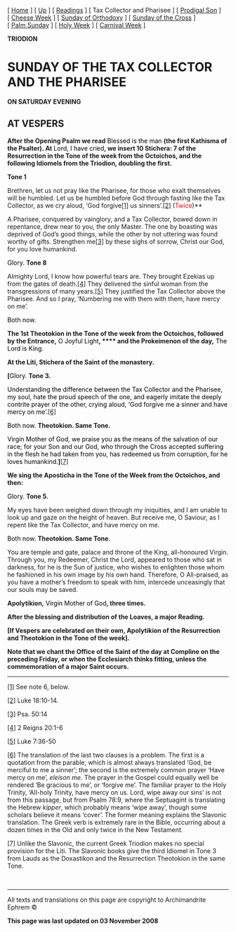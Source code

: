 \[ [Home](index.md) \] \[ [Up](triodion.md) \] \[ [Readings](readLent.md) \] \[ Tax Collector and Pharisee \] \[ [Prodigal Son](ProdigalE.md) \] \[ [Cheese Week](cheese_week.md) \] \[ [Sunday of Orthodoxy](sunday_of_orthodoxy.md) \] \[ [Sunday of the Cross](sunday_of_the_cross.md) \] \[ [Palm Sunday](palm.md) \] \[ [Holy Week](holyweek.md) \] \[ [Carnival Week](carnival_week.md) \]

**TRIODION**

SUNDAY OF THE TAX COLLECTOR AND THE PHARISEE
============================================

**ON SATURDAY EVENING**

AT VESPERS
----------

**After the Opening Psalm we read** <span style="color:windowtext">Blessed is the man</span> **(the first Kathisma of the Psalter). At** <span style="color:windowtext">Lord, I have cried</span>**, we insert 10 Stichera: 7 of the Resurrection in the Tone of the week from the Octoichos, and the following Idiomels from the Triodion, doubling the first.**

**Tone 1**

Brethren, let us not pray like the Pharisee, for those who exalt themselves will be humbled. Let us be humbled before God through fasting like the Tax Collector, as we cry aloud, ‘God forgive<a href="#_ftn1" id="_ftnref1">[1]</a> us sinners’.<a href="#_ftn2" id="_ftnref2">[2]</a> <span style="mso-bidi-font-style:italic">(<span style="color:red">Twice</span>)</span>**

A Pharisee, conquered by vainglory, and a Tax Collector, bowed down in repentance, drew near to you, the only Master. The one by boasting was deprived of God’s good things, while the other by not uttering was found worthy of gifts. Strengthen me<a href="#_ftn3" id="_ftnref3">[3]</a> by these sighs of sorrow, Christ our God, for you love humankind.

<span style="color:windowtext">Glory.</span> **Tone 8**

Almighty Lord, I know how powerful tears are. They brought Ezekias up from the gates of death.<a href="#_ftn4" id="_ftnref4">[4]</a> They delivered the sinful woman from the transgressions of many years.<a href="#_ftn5" id="_ftnref5">[5]</a> They justified the Tax Collector above the Pharisee. And so I pray, ‘Numbering me with them with them, have mercy on me’.

<span style="color:windowtext">Both now.</span>

**The 1st Theotokion in the Tone of the week from the Octoichos, followed by the Entrance,** <span style="color:windowtext">O Joyful Light</span>**, **** and the Prokeimenon of the day,** <span style="color:windowtext">The Lord is King</span>.

**At the Liti, Stichera of the Saint of the monastery.**

<span style="mso-bidi-font-style:italic">**\[**</span><span style="color:windowtext">Glory. </span>**Tone 3.**<span style="mso-bidi-font-size: 10.0pt"></span>

<span style="font-size:1.0pt;mso-bidi-font-size:10.0pt"> </span>

<span style="color: windowtext">Understanding the difference between the Tax Collector and the Pharisee, my soul, hate the proud speech of the one, and eagerly imitate the deeply contrite prayer of the other, crying aloud, ‘God forgive me a sinner and have mercy on me’.</span><a href="#_ftn6" id="_ftnref6">[6]</a><span style="color:windowtext"></span>

<span style="color:windowtext">Both now.</span> **Theotokion. Same Tone.**

<span style="color:windowtext">Virgin Mother of God, we praise you as the means of the salvation of our race; for your Son and our God, who through the Cross accepted suffering in the flesh he had taken from you, has redeemed us from corruption, for he loves humankind.</span><span style="mso-bidi-font-style:italic">**\]**</span><a href="#_ftn7" id="_ftnref7">[7]</a><span style="mso-bidi-font-style:italic"></span>

**We sing the Aposticha in the Tone of the Week from the Octoichos, and then:**

<span style="color:windowtext">Glory.</span> **Tone 5.**

My eyes have been weighed down through my iniquities, and I am unable to look up and gaze on the height of heaven. But receive me, O Saviour, as I repent like the Tax Collector, and have mercy on me.

<span style="color:windowtext">Both now.</span> **Theotokion. Same Tone.**

You are temple and gate, palace and throne of the King, all-honoured Virgin. Through you, my Redeemer, Christ the Lord, appeared to those who sat in darkness, for he is the Sun of justice, who wishes to enlighten those whom he fashioned in his own image by his own hand. Therefore, O All-praised, as you have a mother’s freedom to speak with him, intercede unceasingly that our souls may be saved.

**Apolytikion,** <span style="color:windowtext">Virgin Mother of God</span>**, three times.**

**After the blessing and distribution of the Loaves, a major Reading.**

**\[If Vespers are celebrated on their own, Apolytikion of the Resurrection and Theotokion in the Tone of the week\].**

**Note that we chant the Office of the Saint of the day at Compline on the preceding Friday, or when the Ecclesiarch thinks fitting, unless the commemoration of a major <span style="text-transform:uppercase">s</span>aint occurs.**

------------------------------------------------------------------------

<a href="#_ftnref1" id="_ftn1">[1]</a> See note 6, below.

<a href="#_ftnref2" id="_ftn2">[2]</a> Luke 18:10-14.

<a href="#_ftnref3" id="_ftn3">[3]</a> Psa. 50:14

<a href="#_ftnref4" id="_ftn4">[4]</a> 2 Reigns 20:1-6

<a href="#_ftnref5" id="_ftn5">[5]</a> Luke 7:36-50

<a href="#_ftnref6" id="_ftn6">[6]</a> The translation of the last two clauses is a problem. The first is a quotation from the parable, which is almost always translated ‘God, be merciful to me a sinner’; the second is the extremely common prayer ‘Have mercy on me’, *eleison me.* The prayer in the Gospel could equally well be rendered ‘Be gracious to me’, or ‘forgive me’. The familiar prayer to the Holy Trinity, ‘All-holy Trinity, have mercy on us. Lord, wipe away our sins’ is not from this passage, but from Psalm 78:9, where the Septuagint is translating the Hebrew *kipper*, which probably means ‘wipe away’, though some scholars believe it means ‘cover’. The former meaning explains the Slavonic translation. The Greek verb is extremely rare in the Bible, occurring about a dozen times in the Old and only twice in the New Testament.<span style="mso-spacerun: yes"> </span>

<span id="_ftn7">\[7\]</span> Unlike the Slavonic, the current Greek Triodion makes no special provision for the Liti. The Slavonic books give the third Idiomel in Tone 3 from Lauds as the Doxastikon and the Resurrection Theotokion in the same Tone.<span style="mso-spacerun: yes"> </span>

 

------------------------------------------------------------------------

All texts and translations on this page are copyright to
Archimandrite Ephrem ©

**This page was last updated on 03 November 2008**
